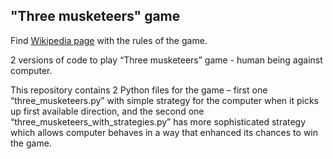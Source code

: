 <html>
    <h2>"Three musketeers" game </h2>
    <p>Find <a href="http://en.wikipedia.org/wiki/Three_Musketeers_%28game%29">Wikipedia
        page</a> with the rules of the game.</p>
    <p>2 versions of code to play “Three musketeers” game - human being against computer.</p>
    <p>This repository contains 2 Python files for the game – first one “three_musketeers.py” with simple strategy for the computer when it picks up first available direction, and the second one “three_musketeers_with_strategies.py” has more sophisticated strategy which allows computer behaves in a way that enhanced its chances to win the game.</p>
</html>
